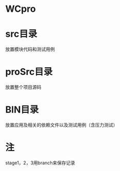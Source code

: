 # WCpro
# src目录
放置模块代码和测试用例
# proSrc目录
放置整个项目源码
# BIN目录
放置应用及相关的依赖文件以及测试用例（含压力测试）
# 注
stage1，2，3用branch来保存记录
